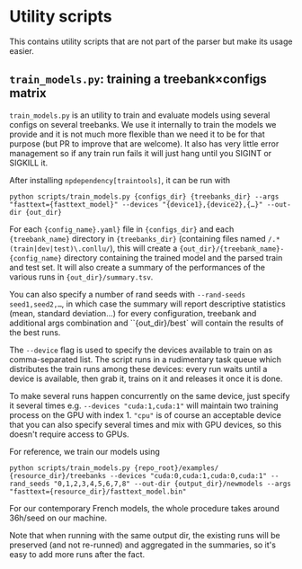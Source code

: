 Utility scripts
===============

This contains utility scripts that are not part of the parser but make its usage easier.

## `train_models.py`: training a treebank×configs matrix

`train_models.py` is an utility to train and evaluate models using several configs on several
treebanks. We use it internally to train the models we provide and it is not much more flexible than
we need it to be for that purpose (but PR to improve that are welcome). It also has very little
error management so if any train run fails it will just hang until you SIGINT or SIGKILL it.

After installing `npdependency[traintools]`, it can be run with

```console
python scripts/train_models.py {configs_dir} {treebanks_dir} --args "fasttext={fasttext_model}" --devices "{device1},{device2},{…}" --out-dir {out_dir}
```

For each `{config_name}.yaml}` file in `{configs_dir}` and each `{treebank_name}` directory in
`{treebanks_dir}` (containing files named `/.*(train|dev|test)\.conllu/`), this will create a
`{out_dir}/{treebank_name}-{config_name}` directory containing the trained model and the parsed
train and test set. It will also create a summary of the performances of the various runs in
`{out_dir}/summary.tsv`.

You can also specify a number of rand seeds with `--rand-seeds seed1,seed2,…`, in which case the
summary will report descriptive statistics (mean, standard deviation…) for every configuration,
treebank and additional args combination and ``{out_dir}/best` will contain the results of the best
runs.

The `--device` flag is used to specify the devices available to train on as comma-separated list.
The script runs in a rudimentary task queue which distributes the train runs among these devices: every
run waits until a device is available, then grab it, trains on it and releases it once it is done.

To make several runs happen concurrently on the same device, just specify it several times e.g.
`--devices "cuda:1,cuda:1"` will maintain two training process on the GPU with index 1. `"cpu"` is
of course an acceptable device that you can also specify several times and mix with GPU devices, so
this doesn't require access to GPUs.

For reference, we train our models using

```console
python scripts/train_models.py {repo_root}/examples/ {resource_dir}/treebanks --devices "cuda:0,cuda:1,cuda:0,cuda:1" --rand_seeds "0,1,2,3,4,5,6,7,8" --out-dir {output_dir}/newmodels --args "fasttext={resource_dir}/fasttext_model.bin"
```

For our contemporary French models, the whole procedure takes around 36h/seed on our machine.

Note that when running with the same output dir, the existing runs will be preserved (and not re-runned) and aggregated in the summaries, so it's easy to add more runs after the fact.
